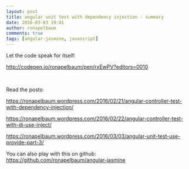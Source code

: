 ```yaml
---
layout: post
title: angular unit test with dependency injection - summary
date: 2016-03-03 19:41
author: ronapelbaum
comments: true
tags: [angular-jasmine, javascript]
---
```

Let the code speak for itself:

http://codepen.io/ronapelbaum/pen/rxEwPV?editors=0010

&nbsp;

Read the posts:

https://ronapelbaum.wordpress.com/2016/02/21/angular-controller-test-with-dependency-injection/

https://ronapelbaum.wordpress.com/2016/02/22/angular-controller-test-with-di-use-inject/

https://ronapelbaum.wordpress.com/2016/03/03/angular-unit-test-use-provide-part-3/

You can also play with this on github:
https://github.com/ronapelbaum/angular-jasmine
